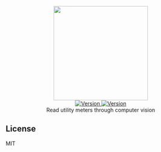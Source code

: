 <p align="center">
    <img src="https://user-images.githubusercontent.com/5860071/50379858-a49dac80-065e-11e9-85b2-a6fc6e275acb.JPG" width="250px" border="0" />
    <br/>
    <a href="https://github.com/vrachieru/meter-reader/releases/latest">
        <img src="https://img.shields.io/badge/version-0.0.1-brightgreen.svg?style=flat-square" alt="Version">
    </a>
    <a href="https://travis-ci.org/vrachieru/meter-reader">
        <img src="https://img.shields.io/travis/vrachieru/meter-reader.svg?style=flat-square" alt="Version">
    </a>
    <br/>
    Read utility meters through computer vision
</p>


## License

MIT